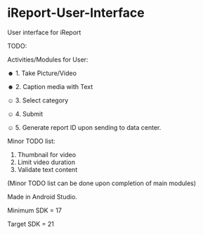 iReport-User-Interface
======================

User interface for iReport

TODO:

Activities/Modules for User:

☻ 1. Take Picture/Video

☻ 2. Caption media with Text

☺ 3. Select category

☺ 4. Submit

☺ 5. Generate report ID upon sending to data center.

Minor TODO list:

1. Thumbnail for video
2. Limit video duration
3. Validate text content

(Minor TODO list can be done upon completion of main modules)

Made in Android Studio.

Minimum SDK = 17

Target SDK = 21
